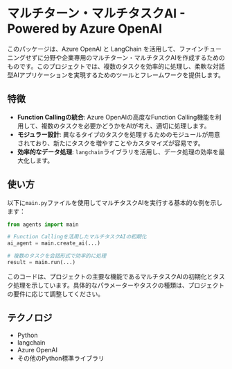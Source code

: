
# マルチターン・マルチタスクAI - Powered by Azure OpenAI

このパッケージは、Azure OpenAI と LangChain を活用して、ファインチューニングせずに分野や企業専用のマルチターン・マルチタスクAIを作成するためのものです。このプロジェクトでは、複数のタスクを効率的に処理し、柔軟な対話型AIアプリケーションを実現するためのツールとフレームワークを提供します。

## 特徴

- **Function Callingの統合**: Azure OpenAIの高度なFunction Calling機能を利用して、複数のタスクを必要かどうかをAIが考え、適切に処理します。
- **モジュラー設計**: 異なるタイプのタスクを処理するためのモジュールが用意されており、新たにタスクを増やすことやカスタマイズが容易です。
- **効率的なデータ処理**: `langchain`ライブラリを活用し、データ処理の効率を最大化します。

## 使い方

以下に`main.py`ファイルを使用してマルチタスクAIを実行する基本的な例を示します：

```python
from agents import main

# Function Callingを活用したマルチタスクAIの初期化
ai_agent = main.create_ai(...)

# 複数のタスクを会話形式で効率的に処理
result = main.run(...)
```

このコードは、プロジェクトの主要な機能であるマルチタスクAIの初期化とタスク処理を示しています。具体的なパラメーターやタスクの種類は、プロジェクトの要件に応じて調整してください。

## テクノロジ

- Python
- langchain
- Azure OpenAI
- その他のPython標準ライブラリ
